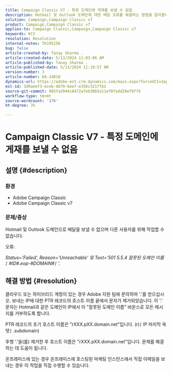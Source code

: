 ```yaml
---
title: Campaign Classic V7 - 특정 도메인에 게재를 보낼 수 없음
description: Hotmail 및 Outlook 도메인에 대한 배달 오류를 해결하는 방법을 알아봅니다.
solution: Campaign,Campaign Classic v7
product: Campaign,Campaign Classic v7
applies-to: Campaign Classic,Campaign,Campaign Classic v7
keywords: KCS
resolution: Resolution
internal-notes: TK195256
bug: false
article-created-by: Tanay Sharma .
article-created-date: 5/13/2024 11:03:06 AM
article-published-by: Tanay Sharma .
article-published-date: 5/13/2024 11:19:57 AM
version-number: 3
article-number: KA-14810
dynamics-url: https://adobe-ent.crm.dynamics.com/main.aspx?forceUCI=1&pagetype=entityrecord&etn=knowledgearticle&id=9d2dad5a-1811-ef11-9f8a-6045bd02b206
exl-id: 3d9aeef3-eceb-4679-bee7-e356c3217fb1
source-git-commit: 985fa3944c0472a7eb30b5a11ef87add28ef9774
workflow-type: tm+mt
source-wordcount: '176'
ht-degree: 3%

---
```


# Campaign Classic V7 - 특정 도메인에 게재를 보낼 수 없음

## 설명 {#description}


### 환경

- Adobe Campaign Classic
- Adobe Campaign Classic v7


### 문제/증상

Hotmail 및 Outlook 도메인으로 배달을 보낼 수 없으며 다른 사용자를 위해 작업할 수 없습니다.

오류:

*Status=&#39;Failed&#39;, Reason=&#39;Unreachable&#39; 및 Text=&#39;501 5.5.4 잘못된 도메인 이름 `[` #ID#.eop-#DOMAIN#`]` &#39;.*





## 해결 방법 {#resolution}


클라우드 또는 하이브리드 계정이 있는 경우 Adobe 지원 팀에 문의하여 &#39;.&#39;를 얻으십시오. 보내는 IP에 대한 PTR 레코드의 호스트 이름 끝에서 문자가 제거되었습니다. 이 &#39;.&#39; 문자는 Hotmail과 같은 도메인이 IP에서 이 &quot;잘못된 도메인 이름&quot; 바운스로 모든 메시지를 거부하도록 합니다.

PTR 레코드의 초기 호스트 이름은 &quot;rXXX.pXX.domain.net&quot;입니다. (r)`[` IP 마지막 옥텟`]` .subdomain)

후행 &#39;.&#39;을(를) 제거한 후 호스트 이름은 &quot;rXXX.pXX.domain.net&quot;입니다. 문제를 해결하는 데 도움이 됩니다.

온프레미스에 있는 경우 온프레미스에 호스팅된 마케팅 인스턴스에서 직접 이메일을 보내는 경우 이 작업을 직접 수행할 수 있습니다.

